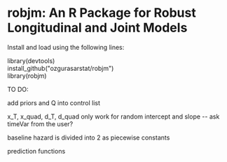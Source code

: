 # robjm: An R Package for Robust Longitudinal and Joint Models

Install and load using the following lines:

library(devtools)  
install_github("ozgurasarstat/robjm")  
library(robjm)  

TO DO: 

add priors and Q into control list

x_T, x_quad, d_T, d_quad only work for random intercept and slope -- ask timeVar from the user?

baseline hazard is divided into 2 as piecewise constants

prediction functions